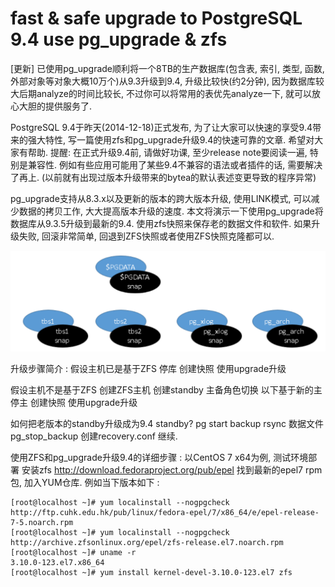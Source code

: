 
# fast & safe upgrade to PostgreSQL 9.4 use pg_upgrade & zfs

[更新]
已使用pg_upgrade顺利将一个8TB的生产数据库(包含表, 索引, 类型, 函数, 外部对象等对象大概10万个)从9.3升级到9.4, 升级比较快(约2分钟), 因为数据库较大后期analyze的时间比较长, 不过你可以将常用的表优先analyze一下, 就可以放心大胆的提供服务了.


PostgreSQL 9.4于昨天(2014-12-18)正式发布, 为了让大家可以快速的享受9.4带来的强大特性, 写一篇使用zfs和pg_upgrade升级9.4的快速可靠的文章. 希望对大家有帮助.
提醒:
在正式升级9.4前, 请做好功课, 至少release note要阅读一遍, 特别是兼容性. 例如有些应用可能用了某些9.4不兼容的语法或者插件的话, 需要解决了再上. (以前就有出现过版本升级带来的bytea的默认表述变更导致的程序异常)

pg_upgrade支持从8.3.x以及更新的版本的跨大版本升级, 使用LINK模式, 可以减少数据的拷贝工作, 大大提高版本升级的速度.
本文将演示一下使用pg_upgrade将数据库从9.3.5升级到最新的9.4.
使用zfs快照来保存老的数据文件和软件. 如果升级失败, 回滚非常简单, 回退到ZFS快照或者使用ZFS快照克隆都可以.

![架构](https://github.com/rockgs/PostgreSQL/blob/master/upgrade%20to%20PostgreSQL%209.4/pgupdate9.4.png)

升级步骤简介 : 
假设主机已是基于ZFS
  停库
  创建快照
  使用upgrade升级

假设主机不是基于ZFS
  创建ZFS主机
  创建standby
  主备角色切换
  以下基于新的主
  停主
  创建快照
  使用upgrade升级

如何把老版本的standby升级成为9.4 standby?
  pg start backup
  rsync 数据文件
  pg_stop_backup
  创建recovery.conf 继续.

使用ZFS和pg_upgrade升级9.4的详细步骤 : 
以CentOS 7 x64为例,
测试环境部署
安装zfs
http://download.fedoraproject.org/pub/epel 找到最新的epel7 rpm包, 加入YUM仓库.
例如当下版本如下 :

```
[root@localhost ~]# yum localinstall --nogpgcheck http://ftp.cuhk.edu.hk/pub/linux/fedora-epel/7/x86_64/e/epel-release-7-5.noarch.rpm
[root@localhost ~]# yum localinstall --nogpgcheck http://archive.zfsonlinux.org/epel/zfs-release.el7.noarch.rpm
[root@localhost ~]# uname -r
3.10.0-123.el7.x86_64
[root@localhost ~]# yum install kernel-devel-3.10.0-123.el7 zfs 
```
